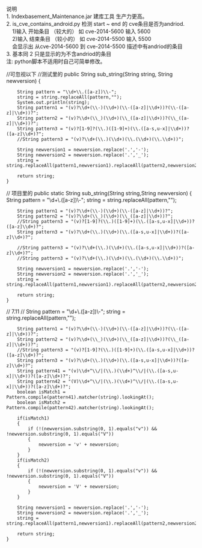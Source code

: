 说明<br/>
1.&nbsp;Indexbasement_Maintenance.jar 建库工具
    生产力更高。<br/>
2.&nbsp;is_cve_contains_android.py 检测 start ~ end 的 cve条目是否为andriod.<br/>
    &nbsp;&nbsp;&nbsp;&nbsp;1)输入 开始条目 （较大的） 如 cve-2014-5600 输入 5600<br/>
    &nbsp;&nbsp;&nbsp;&nbsp;2)输入 结束条目 （较小的） 如 cve-2014-5500 输入 5500<br/>
    &nbsp;&nbsp;&nbsp;&nbsp;会显示出 从cve-2014-5600 到 cve-2014-5500 描述中有andriod的条目<br/>
3.&nbsp;基本同 2 只是显示的为不含andriod的条目<br/>
注:&nbsp;python脚本不适用时自己可简单修改。<br/>



//可忽视以下
//测试里的
 public String sub_string(String string, String newversion)
    {
        



        String pattern = "\\d+\\.([a-z])\\-";
        string = string.replaceAll(pattern,"");
        System.out.println(string);
        String pattern1 = "(v)?\\d+(\\-)(\\d+)(\\-([a-z]|\\d+))?(\\-([a-z]|\\d+))?";
        String pattern2 = "(v)?\\d+(\\_)(\\d+)(\\_([a-z]|\\d+))?(\\_([a-z]|\\d+))?";
        String pattern3 = "(v)?[1-9]?(\\.)([1-9]+)(\\.([a-s,u-x]|\\d+))?([a-z]\\d+)?";
        //String pattern3 = "(v)?\\d+(\\.)(\\d+)(\\.(\\d+)(\\.\\d+))";

        String newversion1 = newversion.replace('.','-');
        String newversion2 = newversion.replace('.','_');
        string = string.replaceAll(pattern1,newversion1).replaceAll(pattern2,newversion2).replaceAll(pattern3,newversion);

        return string;
    }

// 项目里的
public static String sub_string(String string,String newversion)
    {
        String pattern = "\\d+\\.([a-z])\\-";
        string = string.replaceAll(pattern,"");

        String pattern1 = "(v)?\\d+(\\-)(\\d+)(\\-([a-z]|\\d+))?";
        String pattern2 = "(v)?\\d+(\\_)(\\d+)(\\_([a-z]|\\d+))?";
        //String pattern3 = "(v)?[1-9]?(\\.)([1-9]+)(\\.([a-s,u-x]|\\d+))?([a-z]\\d+)?";
        String pattern3 = "(v)?\\d+(\\.)(\\d+)(\\.([a-s,u-x]|\\d+))?([a-z]\\d+)?";

        //String pattern3 = "(v)?\\d+(\\.)(\\d+)(\\.([a-s,u-x]|\\d+))?([a-z]\\d+)?";
        //String pattern3 = "(v)?\\d+(\\.)(\\d+)(\\.(\\d+)(\\.\\d+))";

        String newversion1 = newversion.replace('.','-');
        String newversion2 = newversion.replace('.','_');
        string = string.replaceAll(pattern1,newversion1).replaceAll(pattern2,newversion2).replaceAll(pattern3,newversion);

        return string;
    }
//
7.11
//
String pattern = "\\d+\\.([a-z])\\-";
        string = string.replaceAll(pattern,"");

        String pattern1 = "(v)?\\d+(\\-)(\\d+)(\\-([a-z]|\\d+))?(\\-([a-z]|\\d+))?";
        String pattern2 = "(v)?\\d+(\\_)(\\d+)(\\_([a-z]|\\d+))?(\\_([a-z]|\\d+))?";
        //String pattern3 = "(v)?[1-9]?(\\.)([1-9]+)(\\.([a-s,u-x]|\\d+))?([a-z]\\d+)?";
        String pattern3 = "(v)?\\d+(\\.)(\\d+)(\\.([a-s,u-x]|\\d+))?([a-z]\\d+)?";
        String pattern41 = "(v)\\d+^\\/|(\\.)(\\d+)^\\/|(\\.([a-s,u-x]|\\d+))?([a-z]\\d+)?";
        String pattern42 = "(V)\\d+^\\/|(\\.)(\\d+)^\\/|(\\.([a-s,u-x]|\\d+))?([a-z]\\d+)?";
        boolean isMatch1 = Pattern.compile(pattern41).matcher(string).lookingAt();
        boolean isMatch2 = Pattern.compile(pattern42).matcher(string).lookingAt();

        if(isMatch1)
        {
            if (!(newversion.substring(0, 1).equals("v")) && !newversion.substring(0, 1).equals("V"))
            {
                newversion = 'v' + newversion;
            }
        }
        if(isMatch2)
        {
            if (!(newversion.substring(0, 1).equals("v")) && !newversion.substring(0, 1).equals("V"))
            {
                newversion = 'V' + newversion;
            }
        }

        String newversion1 = newversion.replace('.','-');
        String newversion2 = newversion.replace('.','_');
        string = string.replaceAll(pattern1,newversion1).replaceAll(pattern2,newversion2).replaceAll(pattern3,newversion);

        return string;
    }
